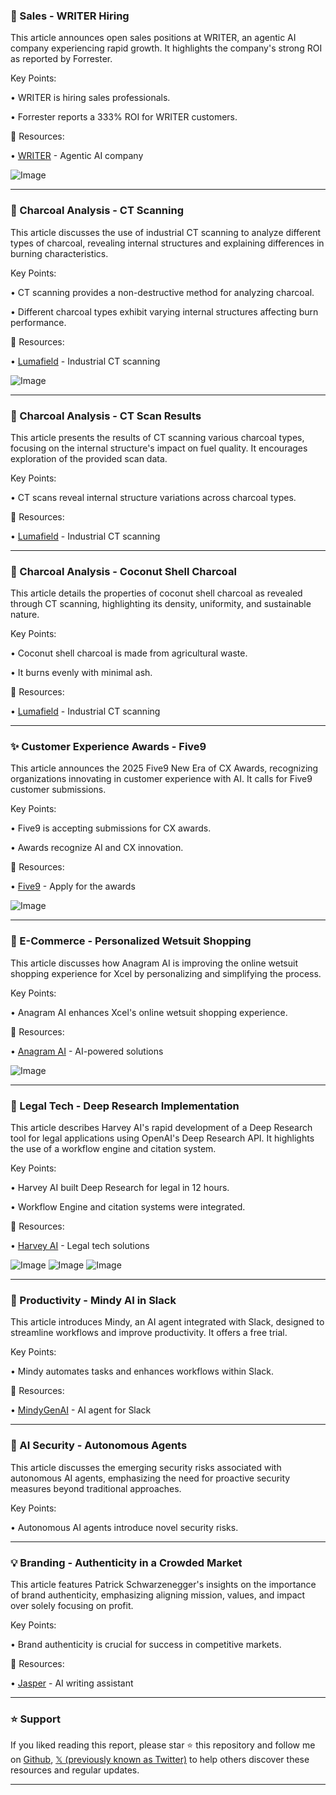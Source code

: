 ### 🤖 Sales - WRITER Hiring

This article announces open sales positions at WRITER, an agentic AI company experiencing rapid growth.  It highlights the company's strong ROI as reported by Forrester.

Key Points:

• WRITER is hiring sales professionals.

•  Forrester reports a 333% ROI for WRITER customers.


🔗 Resources:

• [WRITER](https://x.com/Get_Writer) - Agentic AI company

![Image](https://pbs.twimg.com/amplify_video_thumb/1940867031160487936/img/GWff7Osh91qIvZ8W.jpg)


---
### 🤖 Charcoal Analysis - CT Scanning

This article discusses the use of industrial CT scanning to analyze different types of charcoal, revealing internal structures and explaining differences in burning characteristics.

Key Points:

• CT scanning provides a non-destructive method for analyzing charcoal.

•  Different charcoal types exhibit varying internal structures affecting burn performance.


🔗 Resources:

• [Lumafield](https://x.com/lumafield) - Industrial CT scanning

![Image](https://pbs.twimg.com/tweet_video_thumb/Gu9l9h8W4AARoZe.jpg)


---
### 🤖 Charcoal Analysis - CT Scan Results

This article presents the results of CT scanning various charcoal types, focusing on the internal structure's impact on fuel quality.  It encourages exploration of the provided scan data.

Key Points:

• CT scans reveal internal structure variations across charcoal types.


🔗 Resources:

• [Lumafield](https://x.com/lumafield) - Industrial CT scanning

---
### 🤖 Charcoal Analysis - Coconut Shell Charcoal

This article details the properties of coconut shell charcoal as revealed through CT scanning, highlighting its density, uniformity, and sustainable nature.

Key Points:

• Coconut shell charcoal is made from agricultural waste.

• It burns evenly with minimal ash.


🔗 Resources:

• [Lumafield](https://x.com/lumafield) - Industrial CT scanning


---
### ✨ Customer Experience Awards - Five9

This article announces the 2025 Five9 New Era of CX Awards, recognizing organizations innovating in customer experience with AI.  It calls for Five9 customer submissions.

Key Points:

• Five9 is accepting submissions for CX awards.

• Awards recognize AI and CX innovation.


🔗 Resources:

• [Five9](https://bit.ly/451DEGF) - Apply for the awards

![Image](https://pbs.twimg.com/media/Gu9nt-TWcAA1b3T?format=jpg&name=small)


---
### 🚀 E-Commerce - Personalized Wetsuit Shopping

This article discusses how Anagram AI is improving the online wetsuit shopping experience for Xcel by personalizing and simplifying the process.

Key Points:

• Anagram AI enhances Xcel's online wetsuit shopping experience.


🔗 Resources:

• [Anagram AI](https://x.com/anagram_ai) - AI-powered solutions

![Image](https://pbs.twimg.com/amplify_video_thumb/1940830107951669248/img/eAjsax8nC0NcAevP.jpg)


---
### 🤖 Legal Tech - Deep Research Implementation

This article describes Harvey AI's rapid development of a Deep Research tool for legal applications using OpenAI's Deep Research API. It highlights the use of a workflow engine and citation system.

Key Points:

• Harvey AI built Deep Research for legal in 12 hours.

• Workflow Engine and citation systems were integrated.


🔗 Resources:

• [Harvey AI](https://x.com/harvey__ai) - Legal tech solutions

![Image](https://pbs.twimg.com/media/Gu8yMQKXcAELtfu?format=jpg&name=small)
![Image](https://pbs.twimg.com/media/Gu8yQ6ZXcAAH_uG?format=jpg&name=360x360)
![Image](https://pbs.twimg.com/media/Gu8ySSSWwAA-O_F?format=jpg&name=360x360)


---
### 🚀 Productivity - Mindy AI in Slack

This article introduces Mindy, an AI agent integrated with Slack, designed to streamline workflows and improve productivity. It offers a free trial.

Key Points:

• Mindy automates tasks and enhances workflows within Slack.


🔗 Resources:

• [MindyGenAI](https://slack-magic.mindy.com) - AI agent for Slack

---
### 🤖 AI Security - Autonomous Agents

This article discusses the emerging security risks associated with autonomous AI agents, emphasizing the need for proactive security measures beyond traditional approaches.

Key Points:

• Autonomous AI agents introduce novel security risks.



---
### 💡 Branding - Authenticity in a Crowded Market

This article features Patrick Schwarzenegger's insights on the importance of brand authenticity, emphasizing aligning mission, values, and impact over solely focusing on profit.

Key Points:

• Brand authenticity is crucial for success in competitive markets.


🔗 Resources:

• [Jasper](https://x.com/heyjasperai) - AI writing assistant


---

### ⭐️ Support

If you liked reading this report, please star ⭐️ this repository and follow me on [Github](https://github.com/Drix10), [𝕏 (previously known as Twitter)](https://x.com/DRIX_10_) to help others discover these resources and regular updates.

---